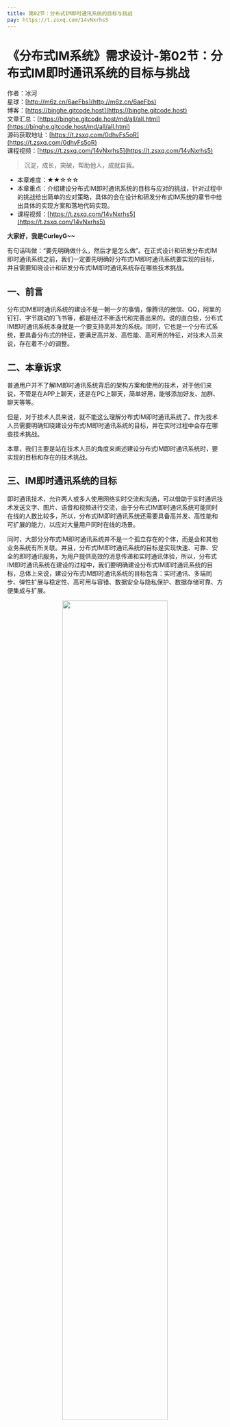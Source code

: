 ```yaml
---
title: 第02节：分布式IM即时通讯系统的目标与挑战
pay: https://t.zsxq.com/14vNxrhs5
---
```


# 《分布式IM系统》需求设计-第02节：分布式IM即时通讯系统的目标与挑战

作者：冰河
<br/>星球：[http://m6z.cn/6aeFbs](http://m6z.cn/6aeFbs)
<br/>博客：[https://binghe.gitcode.host](https://binghe.gitcode.host)
<br/>文章汇总：[https://binghe.gitcode.host/md/all/all.html](https://binghe.gitcode.host/md/all/all.html)
<br/>源码获取地址：[https://t.zsxq.com/0dhvFs5oR](https://t.zsxq.com/0dhvFs5oR)
<br/>课程视频：[https://t.zsxq.com/14vNxrhs5](https://t.zsxq.com/14vNxrhs5)

> 沉淀，成长，突破，帮助他人，成就自我。

* 本章难度：★★☆☆☆
* 本章重点：介绍建设分布式IM即时通讯系统的目标与应对的挑战，针对过程中的挑战给出简单的应对策略，具体的会在设计和研发分布式IM系统的章节中给出具体的实现方案和落地代码实现。
* 课程视频：[https://t.zsxq.com/14vNxrhs5](https://t.zsxq.com/14vNxrhs5)

**大家好，我是CurleyG~~**

有句话叫做：“要先明确做什么，然后才是怎么做”。在正式设计和研发分布式IM即时通讯系统之前，我们一定要先明确好分布式IM即时通讯系统要实现的目标，并且需要知晓设计和研发分布式IM即时通讯系统存在哪些技术挑战。

## 一、前言

分布式IM即时通讯系统的建设不是一朝一夕的事情，像腾讯的微信、QQ，阿里的钉钉、字节跳动的飞书等，都是经过不断迭代和完善出来的。说的直白些，分布式IM即时通讯系统本身就是一个要支持高并发的系统。同时，它也是一个分布式系统，要具备分布式的特征，要满足高并发、高性能、高可用的特征，对技术人员来说，存在着不小的调整。

## 二、本章诉求

普通用户并不了解IM即时通讯系统背后的架构方案和使用的技术，对于他们来说，不管是在APP上聊天，还是在PC上聊天，简单好用，能够添加好友、加群、聊天等等。

但是，对于技术人员来说，就不能这么理解分布式IM即时通讯系统了。作为技术人员需要明确知晓建设分布式IM即时通讯系统的目标，并在实时过程中会存在哪些技术挑战。

本章，我们主要是站在技术人员的角度来阐述建设分布式IM即时通讯系统时，要实现的目标和存在的技术挑战。

## 三、IM即时通讯系统的目标

即时通讯技术，允许两人或多人使用网络实时交流和沟通，可以借助于实时通讯技术发送文字、图片、语音和视频进行交流，由于分布式IM即时通讯系统可能同时在线的人数比较多，所以，分布式IM即时通讯系统还需要具备高并发、高性能和可扩展的能力，以应对大量用户同时在线的场景。

同时，大部分分布式IM即时通讯系统并不是一个孤立存在的个体，而是会和其他业务系统有所关联。并且，分布式IM即时通讯系统的目标是实现快速、可靠、安全的即时通讯服务，为用户提供高效的消息传递和实时通讯体验，所以，分布式IM即时通讯系统在建设的过程中，我们要明确建设分布式IM即时通讯系统的目标，总体上来说，建设分布式IM即时通讯系统的目标包含：实时通讯、多端同步、弹性扩展与稳定性、高可用与容错、数据安全与隐私保护、数据存储可靠、方便集成与扩展。

<div align="center">
    <img src="https://binghe.gitcode.host/images/project/im/2023-11-25-001.png?raw=true" width="70%">
    <br/>
</div>

**（1）实时通讯**

支持用户在任何时间、任何地点之间实现实时的消息发送和接收，包括文字、图片、语音、视频等多种形式的通讯。系统统需要具备实时性和低延迟特性，确保消息能够在用户之间快速传递，减少通讯的延迟和等待时间。

**（2）多端同步**

支持用户在不同终端（如手机、平板、电脑）之间的消息同步和互通，确保用户可以随时随地方便地进行即时通讯。

**（3）弹性扩展与稳定性**

支持大量用户的接入和大规模并发的通讯需求，保证系统稳定运行并能够灵活扩展以适应不断增长的用户量。需要具备弹性扩展性，能够根据用户量和负载情况进行动态扩展，以满足快速增长的通讯需求。

**（4）高可用与容错**

具备高可用性，确保系统可以持续运行并提供稳定的服务。同时，系统还应具备容错性，能够自动检测和处理故障，避免单点故障导致整个系统的崩溃。

**（5）数据安全与隐私保护**

保护用户的隐私和数据安全，确保通讯内容的机密性和完整性，防止信息泄露和非法访问。采取有效的数据安全措施，包括数据加密、权限管理、防止恶意攻击等，以保护用户的个人隐私和通讯内容的安全。

**（6）数据存储可靠**

提供可靠的消息存储和同步机制，确保消息在发送和接收过程中不会丢失，并能够在不同设备之间进行同步，保证用户可以随时查看历史消息。提供有效的存储空间管理机制，包括对附件、图片、语音、视频等多媒体文件的存储和管理，以避免占用过多的存储空间。

**（7）方便集成与扩展**

系统应具备开放的接口和SDK机制，能够方便其他业务系统快速集成IM即时通讯功能，并扩展系统的功能和服务能力。

**（8）其他具体需求目标**

其他具体需求目标包括：良好的用户体验、丰富的社交功能、用户管理功能、实时语音和视频通话、群组功能、消息发送与撤回、消息已读未读、文件传输、数据统计和分析等等。

## 四、IM即时通讯系统的挑战

## 查看完整文章

加入[冰河技术](http://m6z.cn/6aeFbs)知识星球，解锁完整技术文章与完整代码
